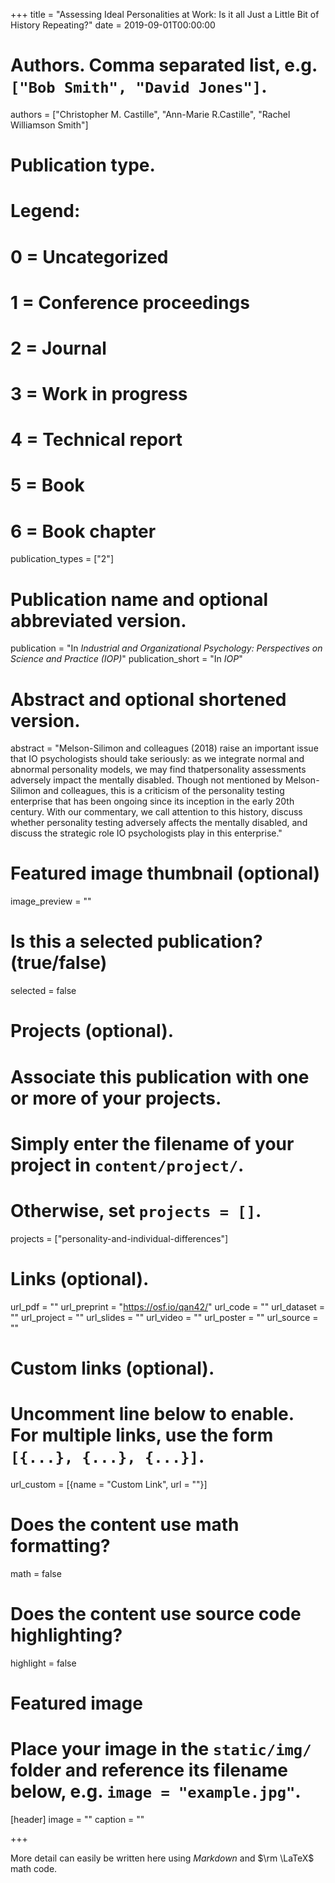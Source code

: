 +++
title = "Assessing Ideal Personalities at Work: Is it all Just a Little Bit of History Repeating?"
date = 2019-09-01T00:00:00
 
# Authors. Comma separated list, e.g. `["Bob Smith", "David Jones"]`.
authors = ["Christopher M. Castille", "Ann-Marie R.Castille", "Rachel Williamson Smith"]

# Publication type.
# Legend:
# 0 = Uncategorized
# 1 = Conference proceedings
# 2 = Journal
# 3 = Work in progress
# 4 = Technical report
# 5 = Book
# 6 = Book chapter
publication_types = ["2"]

# Publication name and optional abbreviated version.
publication = "In *Industrial and Organizational Psychology: Perspectives on Science and Practice (IOP)*"
publication_short = "In *IOP*"

# Abstract and optional shortened version.
abstract = "Melson-Silimon and colleagues (2018) raise an important issue that IO psychologists should take seriously: as we integrate normal and abnormal personality models, we may find thatpersonality assessments adversely impact the mentally disabled. Though not mentioned by Melson-Silimon and colleagues, this is a criticism of the personality testing enterprise that has been ongoing since its inception in the early 20th century. With our commentary, we call attention to this history, discuss whether personality testing adversely affects the mentally disabled, and discuss the strategic role IO psychologists play in this enterprise."

# Featured image thumbnail (optional)
image_preview = ""

# Is this a selected publication? (true/false)
selected = false

# Projects (optional).
#   Associate this publication with one or more of your projects.
#   Simply enter the filename of your project in `content/project/`.
#   Otherwise, set `projects = []`.
projects = ["personality-and-individual-differences"]

# Links (optional).
url_pdf = ""
url_preprint = "https://osf.io/qan42/"
url_code = ""
url_dataset = ""
url_project = ""
url_slides = ""
url_video = ""
url_poster = ""
url_source = ""

# Custom links (optional).
#   Uncomment line below to enable. For multiple links, use the form `[{...}, {...}, {...}]`.
url_custom = [{name = "Custom Link", url = ""}]

# Does the content use math formatting?
math = false

# Does the content use source code highlighting?
highlight = false

# Featured image
# Place your image in the `static/img/` folder and reference its filename below, e.g. `image = "example.jpg"`.
[header]
image = ""
caption = ""

+++

More detail can easily be written here using *Markdown* and $\rm \LaTeX$ math code.
